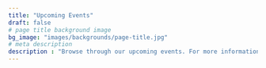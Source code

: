 ```yaml
---
title: "Upcoming Events"
draft: false
# page title background image
bg_image: "images/backgrounds/page-title.jpg"
# meta description
description : "Browse through our upcoming events. For more information on the event, just click on the event name."
---
```

